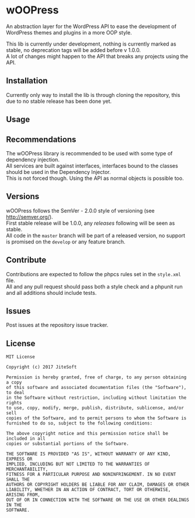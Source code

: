 # wOOPress

An abstraction layer for the WordPress API to ease the development of WordPress themes and plugins in a more OOP style.  
  
This lib is currently under development, nothing is currently marked as stable, no deprecation tags will be added before v 1.0.0.  
A lot of changes might happen to the API that breaks any projects using the API.  

## Installation

Currently only way to install the lib is through cloning the repository, this due to no stable release has been done yet.
  
## Usage



## Recommendations

The wOOPress library is recommended to be used with some type of dependency injection.  
All services are built against interfaces, interfaces bound to the classes should be used in the Dependency Injector.  
This is not forced though. Using the API as normal objects is possible too.

## Versions

wOOPress follows the SemVer - 2.0.0 style of versioning (see http://semver.org/).  
First stable release will be 1.0.0, any *releases* following will be seen as stable.  
All code in the `master` branch will be part of a released version, no support is promised on the `develop` or any feature branch.  

## Contribute

Contributions are expected to follow the phpcs rules set in the `style.xml` file.  
All and any pull request should pass both a style check and a phpunit run and all additions should include tests.  

## Issues

Post issues at the repository issue tracker.  

## License

```text
MIT License

Copyright (c) 2017 JiteSoft

Permission is hereby granted, free of charge, to any person obtaining a copy
of this software and associated documentation files (the "Software"), to deal
in the Software without restriction, including without limitation the rights
to use, copy, modify, merge, publish, distribute, sublicense, and/or sell
copies of the Software, and to permit persons to whom the Software is
furnished to do so, subject to the following conditions:

The above copyright notice and this permission notice shall be included in all
copies or substantial portions of the Software.

THE SOFTWARE IS PROVIDED "AS IS", WITHOUT WARRANTY OF ANY KIND, EXPRESS OR
IMPLIED, INCLUDING BUT NOT LIMITED TO THE WARRANTIES OF MERCHANTABILITY,
FITNESS FOR A PARTICULAR PURPOSE AND NONINFRINGEMENT. IN NO EVENT SHALL THE
AUTHORS OR COPYRIGHT HOLDERS BE LIABLE FOR ANY CLAIM, DAMAGES OR OTHER
LIABILITY, WHETHER IN AN ACTION OF CONTRACT, TORT OR OTHERWISE, ARISING FROM,
OUT OF OR IN CONNECTION WITH THE SOFTWARE OR THE USE OR OTHER DEALINGS IN THE
SOFTWARE.
```

